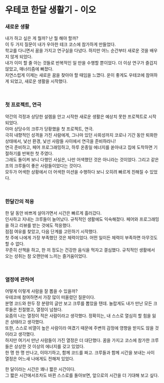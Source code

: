 # 우테코 한달 생활기 - 이오


### 새로운 생활

내가 하고 싶은 게 뭘까? 난 뭘 해야 할까? <br>
이 두 가지 질문이 내가 우아한 테크 코스에 참가하게 만들었다. <br>
학교를 다니면서 꿈을 가지고 연구실을 다녔다. 하지만 어느 순간부터 새로운 것을 배우지 않게 되었다.  <br>
내가 이미 할 줄 아는 것들로 반복적인 일 만을 수행할 뿐이었다. 더 이상 연구가 즐겁지 않았고, 매너리즘에 빠졌다.  <br>
자연스럽게 이제는 새로운 꿈을 찾아야 할 때임을 느꼈다. 운이 좋게도 우테코에 참여하게 되었고, 새로운 생활을 시작했다.

 <br>
 
### 첫 프로젝트, 연극

약간의 걱정과 상당한 설렘을 안고 시작한 새로운 생활은 예상치 못한 프로젝트로 시작되었다. <br>
아마 상당수의 크루가 당황했을 첫 프로젝트, 연극. <br>
극히 내향적인 성격을 가진 사람에게, 그나마 있던 사회성까지 코로나 기간 동안 퇴화한 상태에서, 낯선 환경, 낯선 사람들 사이에서 연극을 준비하라니! <br>
연극 준비하고, 페어 프로그래밍하고, 하루 온종일 에너지를 쏟아내고 집에 도착하면 기절하기를 반복한 첫 주였다. <br>
그래도 돌이켜 보니 다행인 사실은, 나만 어색했던 것은 아니라는 것이었다. 그리고 같은 조의 크루들이 좋은 사람들이었다는 것이다. <br>
모두가 어색한 상황에서 더 어색한 미션을 수행하다 보니 오히려 빠르게 친해질 수 있었다. <br>

 <br>
 
### 한달간의 적응

한 달 동안 바쁘게 살아가면서 시간은 빠르게 흘러갔다. <br>
인사하고 지내는 크루들이 늘어났다. 규칙적인 생활에도 익숙해졌다. 페어와 프로그래밍을 하고 리뷰를 받는 것에도 적응했다. <br>
점점 여유를 찾았고, 다음 단계를 고민하기 시작했다. <br>
첫 주에 나에게 가장 부족했던 것은 체력이었다. 어떤 일이든 체력이 부족하면 아무것도 할 수 없다.  <br>
꾸준히 산책을 하고, 한 끼 정도는 건강한 음식을 먹자고 결심했다. 규칙적인 생활에서 오는 성취는 참 오랜만에 느끼는 즐거움이었다.

 <br>
 
### 열정에 관하여

어떻게 이렇게 사람을 잘 뽑을 수 있을까? <br>
우테코에 참여하면서 가장 많이 떠올렸던 질문이다. <br>
분명 코드와 한두 장 분량의 글만 보고 크루를 뽑았을 텐데. 놀랍게도 내가 만난 모든 크루들은 친절했고, 열정이 넘쳤다. <br>
요즘의 나는 열정이 적은 사람이라고 생각했다. 정확히는, 내 스스로 열심히 할 힘을 잃은 상태라고 생각했다.  <br>
또한, 스스로 비열이 높은 사람이라 여겼기 때문에 주변의 감정에 영향을 받지도 않을 것이라고 생각했다. <br>
하지만 여기서 만난 사람들이 가진 열정은 더 대단했다. 꿈을 가지고 코스에 참가한 크루들은 상상한 것 이상의 에너지를 갖고 있었다. <br>
한 명 한 명 만나고, 이야기하고, 함께 코드를 짜고. 크루들과 함께 시간을 보내는 사이 열정은 어느새 나에게도 전해져 있었다. <br>

한 달이라는 시간은 꽤나 짧은 시간이다. <br>
그 짧은 시간에서조차도 바뀐 스스로를 돌아보면, 앞으로의 시간을 더 기대해 보고 싶다. <br>
